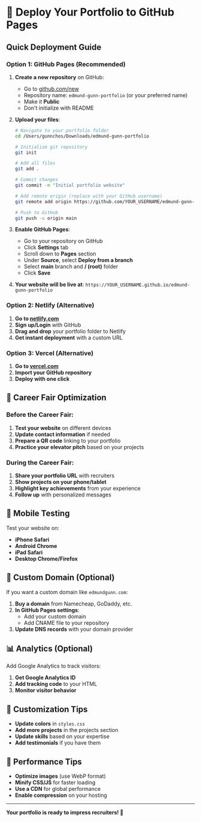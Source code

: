 # 🚀 Deploy Your Portfolio to GitHub Pages

## Quick Deployment Guide

### Option 1: GitHub Pages (Recommended)

1. **Create a new repository** on GitHub:
   - Go to [github.com/new](https://github.com/new)
   - Repository name: `edmund-gunn-portfolio` (or your preferred name)
   - Make it **Public**
   - Don't initialize with README

2. **Upload your files**:
   ```bash
   # Navigate to your portfolio folder
   cd /Users/gunnchos/Downloads/edmund-gunn-portfolio
   
   # Initialize git repository
   git init
   
   # Add all files
   git add .
   
   # Commit changes
   git commit -m "Initial portfolio website"
   
   # Add remote origin (replace with your GitHub username)
   git remote add origin https://github.com/YOUR_USERNAME/edmund-gunn-portfolio.git
   
   # Push to GitHub
   git push -u origin main
   ```

3. **Enable GitHub Pages**:
   - Go to your repository on GitHub
   - Click **Settings** tab
   - Scroll down to **Pages** section
   - Under **Source**, select **Deploy from a branch**
   - Select **main** branch and **/ (root)** folder
   - Click **Save**

4. **Your website will be live at**:
   `https://YOUR_USERNAME.github.io/edmund-gunn-portfolio`

### Option 2: Netlify (Alternative)

1. **Go to [netlify.com](https://netlify.com)**
2. **Sign up/Login** with GitHub
3. **Drag and drop** your portfolio folder to Netlify
4. **Get instant deployment** with a custom URL

### Option 3: Vercel (Alternative)

1. **Go to [vercel.com](https://vercel.com)**
2. **Import your GitHub repository**
3. **Deploy with one click**

## 🎯 Career Fair Optimization

### Before the Career Fair:

1. **Test your website** on different devices
2. **Update contact information** if needed
3. **Prepare a QR code** linking to your portfolio
4. **Practice your elevator pitch** based on your projects

### During the Career Fair:

1. **Share your portfolio URL** with recruiters
2. **Show projects on your phone/tablet**
3. **Highlight key achievements** from your experience
4. **Follow up** with personalized messages

## 📱 Mobile Testing

Test your website on:
- **iPhone Safari**
- **Android Chrome**
- **iPad Safari**
- **Desktop Chrome/Firefox**

## 🔧 Custom Domain (Optional)

If you want a custom domain like `edmundgunn.com`:

1. **Buy a domain** from Namecheap, GoDaddy, etc.
2. **In GitHub Pages settings**:
   - Add your custom domain
   - Add CNAME file to your repository
3. **Update DNS records** with your domain provider

## 📊 Analytics (Optional)

Add Google Analytics to track visitors:

1. **Get Google Analytics ID**
2. **Add tracking code** to your HTML
3. **Monitor visitor behavior**

## 🎨 Customization Tips

- **Update colors** in `styles.css`
- **Add more projects** in the projects section
- **Update skills** based on your expertise
- **Add testimonials** if you have them

## 🚀 Performance Tips

- **Optimize images** (use WebP format)
- **Minify CSS/JS** for faster loading
- **Use a CDN** for global performance
- **Enable compression** on your hosting

---

**Your portfolio is ready to impress recruiters! 🎉**
